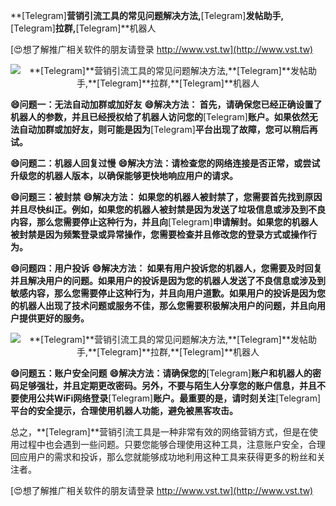 **[Telegram]**营销引流工具的常见问题解决方法,**[Telegram]**发帖助手,**[Telegram]**拉群,**[Telegram]**机器人

[😍想了解推广相关软件的朋友请登录 http://www.vst.tw](http://www.vst.tw)

 <center><img src="https://vst.tw/MP4/tuiguang/png/3.png" alt="**[Telegram]**营销引流工具的常见问题解决方法,**[Telegram]**发帖助手,**[Telegram]**拉群,**[Telegram]**机器人"></center>

**😄问题一：无法自动加群或加好友**
**😄解决方法： 首先，请确保您已经正确设置了机器人的参数，并且已经授权给了机器人访问您的**[Telegram]**账户。如果依然无法自动加群或加好友，则可能是因为**[Telegram]**平台出现了故障，您可以稍后再试。**

**😄问题二：机器人回复过慢**
**😄解决方法：请检查您的网络连接是否正常，或尝试升级您的机器人版本，以确保能够更快地响应用户的请求。**

**😄问题三：被封禁**
**😄解决方法： 如果您的机器人被封禁了，您需要首先找到原因并且尽快纠正。例如，如果您的机器人被封禁是因为发送了垃圾信息或涉及到不良内容，那么您需要停止这种行为，并且向**[Telegram]**申请解封。如果您的机器人被封禁是因为频繁登录或异常操作，您需要检查并且修改您的登录方式或操作行为。**

**😄问题四：用户投诉**
**😄解决方法： 如果有用户投诉您的机器人，您需要及时回复并且解决用户的问题。如果用户的投诉是因为您的机器人发送了不良信息或涉及到敏感内容，那么您需要停止这种行为，并且向用户道歉。如果用户的投诉是因为您的机器人出现了技术问题或服务不佳，那么您需要积极解决用户的问题，并且向用户提供更好的服务。**

 <center><img src="https://vst.tw/MP4/tuiguang/png/2.png" alt="**[Telegram]**营销引流工具的常见问题解决方法,**[Telegram]**发帖助手,**[Telegram]**拉群,**[Telegram]**机器人"></center>

**😄问题五：账户安全问题**
**😄解决方法：请确保您的**[Telegram]**账户和机器人的密码足够强壮，并且定期更改密码。另外，不要与陌生人分享您的账户信息，并且不要使用公共WiFi网络登录**[Telegram]**账户。最重要的是，请时刻关注**[Telegram]**平台的安全提示，合理使用机器人功能，避免被黑客攻击。**

总之，**[Telegram]**营销引流工具是一种非常有效的网络营销方式，但是在使用过程中也会遇到一些问题。只要您能够合理使用这种工具，注意账户安全，合理回应用户的需求和投诉，那么您就能够成功地利用这种工具来获得更多的粉丝和关注者。

[😍想了解推广相关软件的朋友请登录 http://www.vst.tw](http://www.vst.tw)




